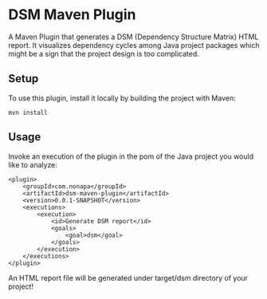# DSM Maven Plugin
A Maven Plugin that generates a DSM (Dependency Structure Matrix) HTML report.
It visualizes dependency cycles among Java project packages which might be a sign that the project design is too complicated.
## Setup
To use this plugin, install it locally by building the project with Maven:

```
mvn install
```

## Usage
Invoke an execution of the plugin in the pom of the Java project you would like to analyze:

```
<plugin>
    <groupId>com.nonapa</groupId>
    <artifactId>dsm-maven-plugin</artifactId>
    <version>0.0.1-SNAPSHOT</version>
    <executions>
        <execution>
            <id>Generate DSM report</id>
            <goals>
                <goal>dsm</goal>
            </goals>
        </execution>
    </executions>
</plugin>
```

An HTML report file will be generated under target/dsm directory of your project!

